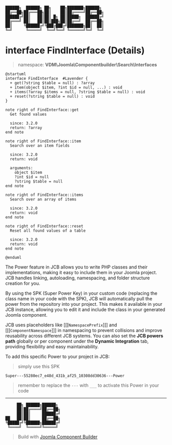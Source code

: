 ```
██████╗  ██████╗ ██╗    ██╗███████╗██████╗
██╔══██╗██╔═══██╗██║    ██║██╔════╝██╔══██╗
██████╔╝██║   ██║██║ █╗ ██║█████╗  ██████╔╝
██╔═══╝ ██║   ██║██║███╗██║██╔══╝  ██╔══██╗
██║     ╚██████╔╝╚███╔███╔╝███████╗██║  ██║
╚═╝      ╚═════╝  ╚══╝╚══╝ ╚══════╝╚═╝  ╚═╝
```
# interface FindInterface (Details)
> namespace: **VDM\Joomla\Componentbuilder\Search\Interfaces**

```uml
@startuml
interface FindInterface  #Lavender {
  + get(?string $table = null) : ?array
  + item(object $item, ?int $id = null, ...) : void
  + items(?array $items = null, ?string $table = null) : void
  + reset(?string $table = null) : void
}

note right of FindInterface::get
  Get found values

  since: 3.2.0
  return: ?array
end note

note right of FindInterface::item
  Search over an item fields

  since: 3.2.0
  return: void
  
  arguments:
    object $item
    ?int $id = null
    ?string $table = null
end note

note right of FindInterface::items
  Search over an array of items

  since: 3.2.0
  return: void
end note

note right of FindInterface::reset
  Reset all found values of a table

  since: 3.2.0
  return: void
end note
 
@enduml
```

The Power feature in JCB allows you to write PHP classes and their implementations, making it easy to include them in your Joomla project. JCB handles linking, autoloading, namespacing, and folder structure creation for you.

By using the SPK (Super Power Key) in your custom code (replacing the class name in your code with the SPK), JCB will automatically pull the power from the repository into your project. This makes it available in your JCB instance, allowing you to edit it and include the class in your generated Joomla component.

JCB uses placeholders like [[[`NamespacePrefix`]]] and [[[`ComponentNamespace`]]] in namespacing to prevent collisions and improve reusability across different JCB systems. You can also set the **JCB powers path** globally or per component under the **Dynamic Integration** tab, providing flexibility and easy maintainability.

To add this specific Power to your project in JCB:

> simply use this SPK
```
Super---55280ec7_e48d_431b_af25_10308dd30636---Power
```
> remember to replace the `---` with `___` to activate this Power in your code

---
```
     ██╗ ██████╗██████╗
     ██║██╔════╝██╔══██╗
     ██║██║     ██████╔╝
██   ██║██║     ██╔══██╗
╚█████╔╝╚██████╗██████╔╝
 ╚════╝  ╚═════╝╚═════╝
```
> Build with [Joomla Component Builder](https://git.vdm.dev/joomla/Component-Builder)

